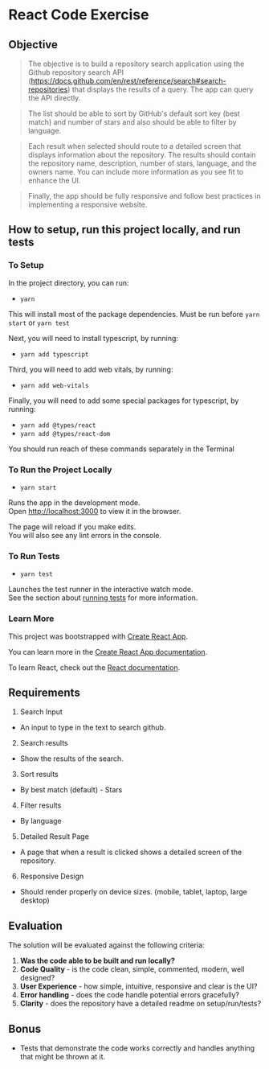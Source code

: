 # React Code Exercise

## Objective

> The objective is to build a repository search application using the Github repository search API (https://docs.github.com/en/rest/reference/search#search-repositories) that displays the results of a query. The app can query the API directly.

> The list should be able to sort by GitHub's default sort key (best match) and number of stars and also should be able to filter by language.

> Each result when selected should route to a detailed screen that displays information about the repository. The results should contain the repository name, description, number of stars, language, and the owners name. You can include more information as you see fit to enhance the UI.

> Finally, the app should be fully responsive and follow best practices in implementing a responsive website.

## How to setup, run this project locally, and run tests

### To Setup

In the project directory, you can run:

- `yarn`

This will install most of the package dependencies. Must be run before `yarn start` or `yarn test`

Next, you will need to install typescript, by running:

- `yarn add typescript`

Third, you will need to add web vitals, by running:

- `yarn add web-vitals`

Finally, you will need to add some special packages for typescript, by running:

- `yarn add @types/react`
- `yarn add @types/react-dom`

You should run reach of these commands separately in the Terminal

### To Run the Project Locally

- `yarn start`

Runs the app in the development mode.\
Open [http://localhost:3000](http://localhost:3000) to view it in the browser.

The page will reload if you make edits.\
You will also see any lint errors in the console.

### To Run Tests

- `yarn test`

Launches the test runner in the interactive watch mode.\
See the section about [running tests](https://facebook.github.io/create-react-app/docs/running-tests) for more information.

### Learn More

This project was bootstrapped with [Create React App](https://github.com/facebook/create-react-app).

You can learn more in the [Create React App documentation](https://facebook.github.io/create-react-app/docs/getting-started).

To learn React, check out the [React documentation](https://reactjs.org/).

## Requirements

1. Search Input

- An input to type in the text to search github.

2. Search results

- Show the results of the search.

3. Sort results

- By best match (default) - Stars

4. Filter results

- By language

5. Detailed Result Page

- A page that when a result is clicked shows a detailed screen of the repository.

6. Responsive Design

- Should render properly on device sizes. (mobile, tablet, laptop, large desktop)

## Evaluation

The solution will be evaluated against the following criteria:

1. **Was the code able to be built and run locally?**
2. **Code Quality** - is the code clean, simple, commented, modern, well designed?
3. **User Experience** - how simple, intuitive, responsive and clear is the UI?
4. **Error handling** - does the code handle potential errors gracefully?
5. **Clarity** - does the repository have a detailed readme on setup/run/tests?

## Bonus

- Tests that demonstrate the code works correctly and handles anything that might be thrown at it.
